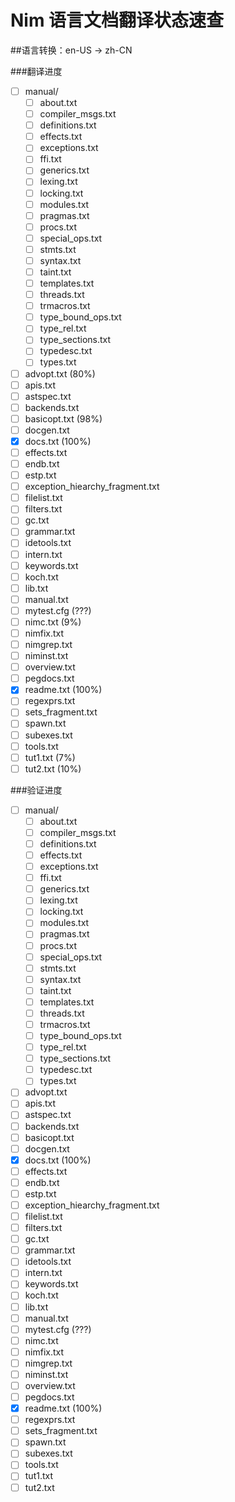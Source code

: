 # Nim 语言文档翻译状态速查

##语言转换：en-US -> zh-CN

###翻译进度
- [ ] manual/
  - [ ] about.txt
  - [ ] compiler_msgs.txt
  - [ ] definitions.txt
  - [ ] effects.txt
  - [ ] exceptions.txt
  - [ ] ffi.txt
  - [ ] generics.txt
  - [ ] lexing.txt
  - [ ] locking.txt
  - [ ] modules.txt
  - [ ] pragmas.txt
  - [ ] procs.txt
  - [ ] special_ops.txt
  - [ ] stmts.txt
  - [ ] syntax.txt
  - [ ] taint.txt
  - [ ] templates.txt
  - [ ] threads.txt
  - [ ] trmacros.txt
  - [ ] type_bound_ops.txt
  - [ ] type_rel.txt
  - [ ] type_sections.txt
  - [ ] typedesc.txt
  - [ ] types.txt
- [ ] advopt.txt (80%)
- [ ] apis.txt
- [ ] astspec.txt
- [ ] backends.txt
- [ ] basicopt.txt (98%)
- [ ] docgen.txt
- [x] docs.txt (100%)
- [ ] effects.txt
- [ ] endb.txt
- [ ] estp.txt
- [ ] exception_hiearchy_fragment.txt
- [ ] filelist.txt
- [ ] filters.txt
- [ ] gc.txt
- [ ] grammar.txt
- [ ] idetools.txt
- [ ] intern.txt
- [ ] keywords.txt
- [ ] koch.txt
- [ ] lib.txt
- [ ] manual.txt
- [ ] mytest.cfg (???)
- [ ] nimc.txt (9%)
- [ ] nimfix.txt
- [ ] nimgrep.txt
- [ ] niminst.txt 
- [ ] overview.txt
- [ ] pegdocs.txt
- [x] readme.txt (100%)
- [ ] regexprs.txt
- [ ] sets_fragment.txt
- [ ] spawn.txt
- [ ] subexes.txt
- [ ] tools.txt
- [ ] tut1.txt (7%)
- [ ] tut2.txt (10%)

###验证进度
- [ ] manual/
  - [ ] about.txt
  - [ ] compiler_msgs.txt
  - [ ] definitions.txt
  - [ ] effects.txt
  - [ ] exceptions.txt
  - [ ] ffi.txt
  - [ ] generics.txt
  - [ ] lexing.txt
  - [ ] locking.txt
  - [ ] modules.txt
  - [ ] pragmas.txt
  - [ ] procs.txt
  - [ ] special_ops.txt
  - [ ] stmts.txt
  - [ ] syntax.txt
  - [ ] taint.txt
  - [ ] templates.txt
  - [ ] threads.txt
  - [ ] trmacros.txt
  - [ ] type_bound_ops.txt
  - [ ] type_rel.txt
  - [ ] type_sections.txt
  - [ ] typedesc.txt
  - [ ] types.txt
- [ ] advopt.txt
- [ ] apis.txt
- [ ] astspec.txt
- [ ] backends.txt
- [ ] basicopt.txt
- [ ] docgen.txt
- [x] docs.txt (100%)
- [ ] effects.txt
- [ ] endb.txt
- [ ] estp.txt
- [ ] exception_hiearchy_fragment.txt
- [ ] filelist.txt
- [ ] filters.txt
- [ ] gc.txt
- [ ] grammar.txt
- [ ] idetools.txt
- [ ] intern.txt
- [ ] keywords.txt
- [ ] koch.txt
- [ ] lib.txt
- [ ] manual.txt
- [ ] mytest.cfg (???)
- [ ] nimc.txt 
- [ ] nimfix.txt
- [ ] nimgrep.txt
- [ ] niminst.txt 
- [ ] overview.txt
- [ ] pegdocs.txt
- [x] readme.txt (100%)
- [ ] regexprs.txt
- [ ] sets_fragment.txt
- [ ] spawn.txt
- [ ] subexes.txt
- [ ] tools.txt
- [ ] tut1.txt 
- [ ] tut2.txt 
